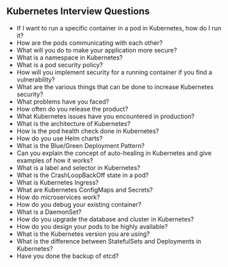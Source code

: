 ## Kubernetes Interview Questions

- If I want to run a specific container in a pod in Kubernetes, how do I run it?
- How are the pods communicating with each other?
- What will you do to make your application more secure?
- What is a namespace in Kubernetes?
- What is a pod security policy?
- How will you implement security for a running container if you find a vulnerability?
- What are the various things that can be done to increase Kubernetes security?
- What problems have you faced?
- How often do you release the product?
- What Kubernetes issues have you encountered in production?
- What is the architecture of Kubernetes?
- How is the pod health check done in Kubernetes?
- How do you use Helm charts?
- What is the Blue/Green Deployment Pattern?
- Can you explain the concept of auto-healing in Kubernetes and give examples of how it works?
- What is a label and selector in Kubernetes?
- What is the CrashLoopBackOff state in a pod?
- What is Kubernetes Ingress?
- What are Kubernetes ConfigMaps and Secrets?
- How do microservices work?
- How do you debug your existing container?
- What is a DaemonSet?
- How do you upgrade the database and cluster in Kubernetes?
- How do you design your pods to be highly available?
- What is the Kubernetes version you are using?
- What is the difference between StatefulSets and Deployments in Kubernetes?
- Have you done the backup of etcd?